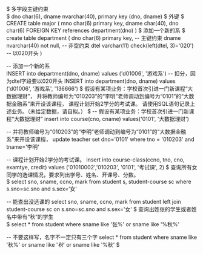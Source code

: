 $
多字段主键约束  
$
dno char(6),
dname nvarchar(40),
primary key (dno, dname)
$
外键
$
CREATE table major (
mno char(6) primary key,
dname char(40),
dno char(6) FOREIGN KEY references department(dno)
)
$
添加一个新的系 
$
create table department
(
	dno char(6) primary key, -- 主键约束
	dname nvarchar(40) not null, -- 非空约束
	dtel varchar(11) check(left(dtel, 3)='020') -- 以020开头
)

-- 添加一个新的系  
INSERT into department(dno, dname) values ('d01006', '游戏系')
-- 扣分，因为dtel字段要以020开头 
INSERT into department(dno, dname) values ('d01006', '游戏系', '136666')
$
假设有某项业务：学校首次引进一门新课程“大数据理财”，
并将教师编号为“010203”的“李明”老师调动到编号为“0101”的“大数据金融系”来开设该课程，
课程计划开始2学分的考试课。
请使用SQL语句记录上述业务。（未给定数据，请自拟。）
$
-- 假设有某项业务：学校首次引进一门新课程“大数据理财”
insert into course(cno, cname) values('0101', '大数据理财')

-- 并将教师编号为“010203”的“李明”老师调动到编号为“0101”的“大数据金融系”来开设该课程，
update teacher set dno='0101' where tno = '010203' and tname='李明'

-- 课程计划开始2学分的考试课。
insert into course-class(ccno, tno, cno, examtye, credit) values
('01010002','010203', '0101', '考试课', 2)
$
查询所有女同学的选课情况，要求列出学号、姓名、开课号、分数。  
$
select sno, sname, ccno, mark from student s, student-course sc
where s.sno=sc.sno and s.sex='女'

-- 能查出没选课的
select sno, sname, ccno, mark from student left join student-course sc
on s.sno=sc.sno and s.sex='女'
$
查询出姓张的学生或者姓名中带有“秋”的学生  
$
select * from student where sname like '张%' or sname like '%秋%'

-- 不要这样写，名字不一定只有三个字
select * from student where sname like '秋%' or sname like '_秋_' or sname like '%秋' 
$
